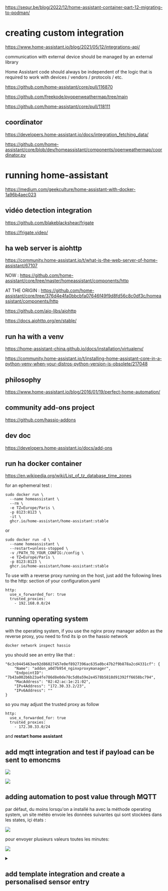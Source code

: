 https://sequr.be/blog/2022/12/home-assistant-container-part-12-migrating-to-podman/

# creating custom integration

https://www.home-assistant.io/blog/2021/05/12/integrations-api/

communication with external device should be managed by an external library

Home Assistant code should always be independent of the logic that is required to work with devices / vendors / protocols / etc.

https://github.com/home-assistant/core/pull/116870

https://github.com/freekode/pyopenweathermap/tree/main

https://github.com/home-assistant/core/pull/118111

## coordinator

https://developers.home-assistant.io/docs/integration_fetching_data/

https://github.com/home-assistant/core/blob/dev/homeassistant/components/openweathermap/coordinator.py

# running home-assistant

https://medium.com/geekculture/home-assistant-with-docker-1a96b4aec023

## vidéo detection integration

https://github.com/blakeblackshear/frigate

https://frigate.video/

## ha web server is aiohttp

https://community.home-assistant.io/t/what-is-the-web-server-of-home-assistant/67107

NOW : https://github.com/home-assistant/core/tree/master/homeassistant/components/http

AT THE ORIGIN : https://github.com/home-assistant/core/tree/376d4e4fa0bbcbfa07646f49f9d8fd56c8c0df3c/homeassistant/components/http

https://github.com/aio-libs/aiohttp

https://docs.aiohttp.org/en/stable/

## run ha with a venv

https://home-assistant-china.github.io/docs/installation/virtualenv/

https://community.home-assistant.io/t/installing-home-assistant-core-in-a-python-venv-when-your-distros-python-version-is-obsolete/217048

## philosophy 

https://www.home-assistant.io/blog/2016/01/19/perfect-home-automation/

## community add-ons project

https://github.com/hassio-addons

## dev doc

https://developers.home-assistant.io/docs/add-ons

## run ha docker container

https://en.wikipedia.org/wiki/List_of_tz_database_time_zones

for an ephemeral test : 

```
sudo docker run \
  --name homeassistant \
  --rm \
  -e TZ=Europe/Paris \
  -p 8123:8123 \
  -it \
  ghcr.io/home-assistant/home-assistant:stable
```
or 
```
sudo docker run -d \
  --name homeassistant \
  --restart=unless-stopped \
  -v /PATH_TO_YOUR_CONFIG:/config \
  -e TZ=Europe/Paris \
  -p 8123:8123 \
  ghcr.io/home-assistant/home-assistant:stable
```
To use with a reverse proxy running on the host, just add the following lines to the http: section of your configuration.yaml

```
http:
  use_x_forwarded_for: true
  trusted_proxies:
    - 192.168.0.0/24
```

## running operating system

with the operating system, if you use the nginx proxy manager addon as the reverse proxy, you need to find its ip on the hassio network

```
docker network inspect hassio
```
you should see an entry like that :
```
"6c3c0445463ee92d86027457e0ef8927396ac635a0bc47b2f9b878a2cd4331cf": {
    "Name": "addon_a0d7b954_nginxproxymanager",
    "EndpointID": "7b43a002b6b23a4fe786d8e0de78c5d0a59e2e4578b5818d91392ff6658bc794",
    "MacAddress": "02:42:ac:1e:21:02",
    "IPv4Address": "172.30.33.2/23",
    "IPv6Address": ""
}
```
so you may adjust the trusted proxy as follow
```
http:
  use_x_forwarded_for: true
  trusted_proxies:
    - 172.30.33.0/24
```
and **restart home assistant**

## add mqtt integration and test if payload can be sent to emoncms

![](https://github.com/dromotherm/sandbox/assets/43913055/28768737-0166-4570-8028-e9beef7b0666)

![](https://github.com/dromotherm/sandbox/assets/43913055/5b4b3cff-ab40-4abc-a36f-cd9767f405a8)

## adding automation to post value through MQTT

par défaut, du moins lorsqu'on a installé ha avec la méthode operating system, un site météo envoie les données suivantes qui sont stockées dans les states, içi états :

![](https://github.com/dromotherm/sandbox/assets/43913055/2acfe4ec-6f43-48c8-87c5-3eb2b5af31cf)

pour envoyer plusieurs valeurs toutes les minutes:

![](https://github.com/dromotherm/sandbox/assets/43913055/54c76219-512c-45c7-bc28-049c839ca2e5)


<details id=1>
<summary><h2>add template integration and create a personalised sensor entry</h2></summary>

on ajoute l'intégration template si on ne l'a pas

![](https://github.com/dromotherm/sandbox/assets/43913055/4275457b-643f-4ba4-9085-710a1cdbeaba)

On crée un capteur en ajoutant une entrée de template

![](https://github.com/dromotherm/sandbox/assets/43913055/216990c1-7d30-4556-b615-b2935588cabd)

![](https://github.com/dromotherm/sandbox/assets/43913055/82ed30e8-8d30-4a3c-9896-0280da39d40a)

![](https://github.com/dromotherm/sandbox/assets/43913055/d2832a97-7232-4420-afc0-30b25388ffa2)

![](https://github.com/dromotherm/sandbox/assets/43913055/793a88b3-1d3e-4e2a-996c-c6340b45f354)

</details>

